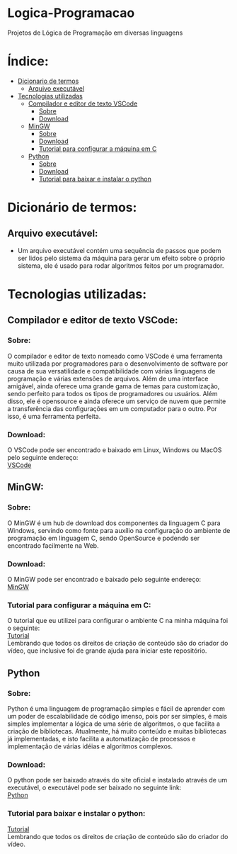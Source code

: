 # Logica-Programacao
Projetos de Lógica de Programação em diversas linguagens

# Índice:
- [Dicionario de termos](#dicionário-de-termos)
  - [Arquivo executável](#arquivo-executável)
- [Tecnologias utilizadas](#tecnologias-utilizadas)
  - [Compilador e editor de texto VSCode]()
     - [Sobre]()
     - [Download]()
  - [MinGW]()
     - [Sobre]()
     - [Download]()
     - [Tutorial para configurar a máquina em C]()
  - [Python]()
     - [Sobre]()
     - [Download]()
     - [Tutorial para baixar e instalar o python]()

# Dicionário de termos:

## Arquivo executável:
- Um arquivo executável contém uma sequência de passos que podem ser lidos pelo sistema da máquina para gerar um efeito sobre o próprio sistema, ele é usado para rodar algoritmos feitos por um programador.

# Tecnologias utilizadas:

## Compilador e editor de texto VSCode:
### Sobre:
 O compilador e editor de texto nomeado como VSCode é uma ferramenta muito utilizada por programadores para o desenvolvimento de software por causa de sua versatilidade e compatibilidade com várias linguagens de programação e várias extensões de arquivos. Além de uma interface amigável, ainda oferece uma grande gama de temas para customização, sendo perfeito para todos os tipos de programadores ou usuários. Além disso, ele é opensource e ainda oferece um serviço de nuvem que permite a transferência das configurações em um computador para o outro. Por isso, é uma ferramenta perfeita.

### Download:
  O VSCode pode ser encontrado e baixado em Linux, Windows ou MacOS pelo seguinte endereço:<br>
  [VSCode](https://code.visualstudio.com/)

## MinGW:
### Sobre:
 O MinGW é um hub de download dos componentes da linguagem C para Windows, servindo como fonte para auxílio na configuração do ambiente de programação em linguagem C, sendo OpenSource e podendo ser encontrado facilmente na Web.

### Download:
 O MinGW pode ser encontrado e baixado pelo seguinte endereço:<br>
  [MinGW](https://sourceforge.net/projects/mingw/)

### Tutorial para configurar a máquina em C:
  O tutorial que eu utilizei para configurar o ambiente C na minha máquina foi o seguinte:<br>
  [Tutorial](https://www.youtube.com/watch?v=3pfRvy_gfqY)<br>
  Lembrando que todos os direitos de criação de conteúdo são do criador do vídeo, que inclusive foi de grande ajuda para iniciar este repositório.<br>

## Python
### Sobre:
 Python é uma linguagem de programação simples e fácil de aprender com um poder de escalabilidade de código imenso, pois por ser simples, é mais simples implementar a lógica de uma série de algoritmos, o que facilita a criação de bibliotecas. Atualmente, há muito conteúdo e muitas bibliotecas já implementadas, e isto facilita a automatização de processos e implementação de várias idéias e algoritmos complexos.

### Download:
  O python pode ser baixado através do site oficial e instalado através de um executável, o executável pode ser baixado no seguinte link:<br>
  [Python](https://www.python.org/downloads/)

### Tutorial para baixar e instalar o python:
  [Tutorial](https://www.youtube.com/watch?v=ctcDfKYrzOQ)<br>
  Lembrando que todos os direitos de criação de conteúdo são do criador do vídeo.<br>
